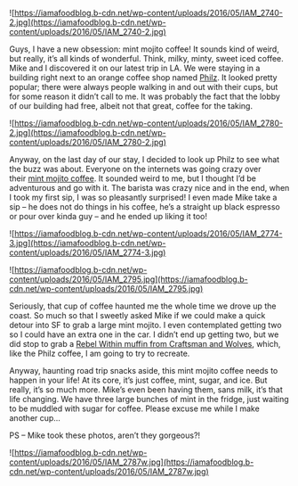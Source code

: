 ![https://iamafoodblog.b-cdn.net/wp-content/uploads/2016/05/IAM_2740-2.jpg](https://iamafoodblog.b-cdn.net/wp-content/uploads/2016/05/IAM_2740-2.jpg)

Guys, I have a new obsession: mint mojito coffee! It sounds kind of weird, but really, it’s all kinds of wonderful. Think, milky, minty, sweet iced coffee. Mike and I discovered it on our latest trip in LA. We were staying in a building right next to an orange coffee shop named [Philz](http://www.philzcoffee.com/). It looked pretty popular; there were always people walking in and out with their cups, but for some reason it didn’t call to me. It was probably the fact that the lobby of our building had free, albeit not that great, coffee for the taking.

![https://iamafoodblog.b-cdn.net/wp-content/uploads/2016/05/IAM_2780-2.jpg](https://iamafoodblog.b-cdn.net/wp-content/uploads/2016/05/IAM_2780-2.jpg)

Anyway, on the last day of our stay, I decided to look up Philz to see what the buzz was about. Everyone on the internets was going crazy over their [mint mojito coffee](https://www.instagram.com/p/BEwVYkvjIRI/?taken-by=iamafoodblogeats). It sounded weird to me, but I thought I’d be adventurous and go with it. The barista was crazy nice and in the end, when I took my first sip, I was so pleasantly surprised! I even made Mike take a sip – he does not do things in his coffee, he’s a straight up black espresso or pour over kinda guy – and he ended up liking it too!

![https://iamafoodblog.b-cdn.net/wp-content/uploads/2016/05/IAM_2774-3.jpg](https://iamafoodblog.b-cdn.net/wp-content/uploads/2016/05/IAM_2774-3.jpg)

![https://iamafoodblog.b-cdn.net/wp-content/uploads/2016/05/IAM_2795.jpg](https://iamafoodblog.b-cdn.net/wp-content/uploads/2016/05/IAM_2795.jpg)

Seriously, that cup of coffee haunted me the whole time we drove up the coast. So much so that I sweetly asked Mike if we could make a quick detour into SF to grab a large mint mojito. I even contemplated getting two so I could have an extra one in the car. I didn’t end up getting two, but we did stop to grab a [Rebel Within muffin from Craftsman and Wolves](https://www.instagram.com/p/BFDYW0pmVy_/?taken-by=theles__), which, like the Philz coffee, I am going to try to recreate.

Anyway, haunting road trip snacks aside, this mint mojito coffee needs to happen in your life! At its core, it’s just coffee, mint, sugar, and ice. But really, it’s so much more. Mike’s even been having them, sans milk, it’s that life changing. We have three large bunches of mint in the fridge, just waiting to be muddled with sugar for coffee. Please excuse me while I make another cup…

PS – Mike took these photos, aren’t they gorgeous?!

![https://iamafoodblog.b-cdn.net/wp-content/uploads/2016/05/IAM_2787w.jpg](https://iamafoodblog.b-cdn.net/wp-content/uploads/2016/05/IAM_2787w.jpg)

